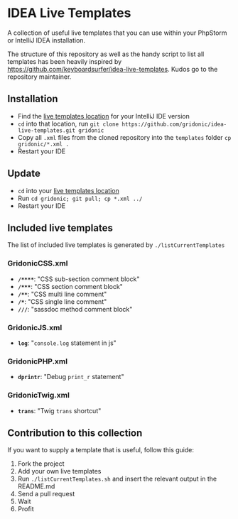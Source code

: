 # IDEA Live Templates

A collection of useful live templates that you can use within your PhpStorm or IntelliJ IDEA installation.

The structure of this repository as well as the handy script to list all templates has been heavily inspired
by https://github.com/keyboardsurfer/idea-live-templates. Kudos go to the repository maintainer.

## Installation

- Find the [live templates location](https://www.jetbrains.com/help/idea/2016.2/live-templates.html) for your IntelliJ IDE version
- `cd` into that location, run `git clone https://github.com/gridonic/idea-live-templates.git gridonic`
- Copy all `.xml` files from the cloned repository into the `templates` folder `cp gridonic/*.xml .`
- Restart your IDE

## Update

- `cd` into your [live templates location](https://www.jetbrains.com/help/idea/2016.2/live-templates.html)
- Run `cd gridonic; git pull; cp *.xml ../`
- Restart your IDE

## Included live templates

The list of included live templates is generated by `./listCurrentTemplates`

### GridonicCSS.xml
- __`/****`__: "CSS sub-section comment block"
- __`/***`__: "CSS section comment block"
- __`/**`__: "CSS multi line comment"
- __`/*`__: "CSS single line comment"
- __`///`__: "sassdoc method comment block"

### GridonicJS.xml
- __`log`__: "`console.log` statement in js"

### GridonicPHP.xml
- __`dprintr`__: "Debug `print_r` statement"

### GridonicTwig.xml
- __`trans`__: "Twig `trans` shortcut"

## Contribution to this collection

If you want to supply a template that is useful, follow this guide:

1. Fork the project
2. Add your own live templates
3. Run `./listCurrentTemplates.sh` and insert the relevant output in the README.md
4. Send a pull request
5. Wait
6. Profit
